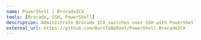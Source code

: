 ```yaml
---
name: PowerShell | BrocadeICX
tools: [Brocade, SSH, PowerShell]
description: Administrate Brocade ICX switches over SSH with PowerShell
external_url: https://github.com/BornToBeRoot/PowerShell_BrocadeICX
---
```

